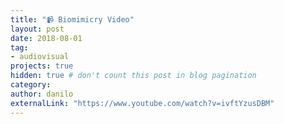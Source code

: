 ```yaml
---
title: "📹 Biomimicry Video"
layout: post
date: 2018-08-01
tag:
- audiovisual
projects: true
hidden: true # don't count this post in blog pagination
category:
author: danilo
externalLink: "https://www.youtube.com/watch?v=ivftYzusDBM"
---
```

